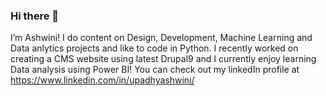 ### Hi there  👋

I’m  Ashwini! I do content on Design, Development, Machine Learning and Data anlytics projects and like to code in Python. I recently worked on creating a CMS website using latest Drupal9 and I currently enjoy learning Data analysis using Power BI!
You can check out my linkedIn profile at https://www.linkedin.com/in/upadhyashwini/

